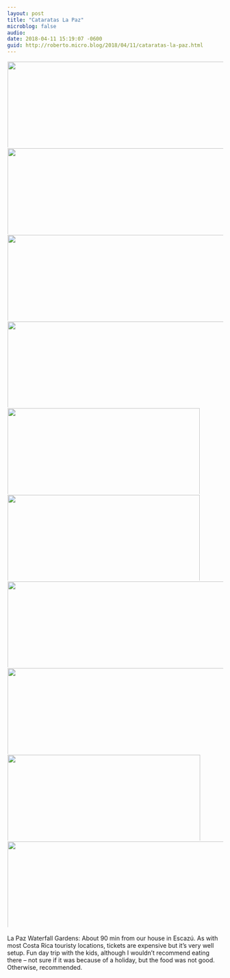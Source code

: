 ```yaml
---
layout: post
title: "Cataratas La Paz"
microblog: false
audio: 
date: 2018-04-11 15:19:07 -0600
guid: http://roberto.micro.blog/2018/04/11/cataratas-la-paz.html
---
```



<a href="http://roberto.mateu.me/uploads/2018/643b99a472.jpg"><img src="http://roberto.mateu.me/uploads/2018/643b99a472.jpg" width="450" height="600" style="display: inline-block; max-height: 200px; width: auto; padding: 1px;" class="sunlit_image" /></a><a href="http://roberto.mateu.me/uploads/2018/dba51f49fe.jpg"><img src="http://roberto.mateu.me/uploads/2018/dba51f49fe.jpg" width="449" height="600" style="display: inline-block; max-height: 200px; width: auto; padding: 1px;" class="sunlit_image" /></a><a href="http://roberto.mateu.me/uploads/2018/0406f372be.jpg"><img src="http://roberto.mateu.me/uploads/2018/0406f372be.jpg" width="449" height="600" style="display: inline-block; max-height: 200px; width: auto; padding: 1px;" class="sunlit_image" /></a><a href="http://roberto.mateu.me/uploads/2018/4f5f206a7c.jpg"><img src="http://roberto.mateu.me/uploads/2018/4f5f206a7c.jpg" width="450" height="600" style="display: inline-block; max-height: 200px; width: auto; padding: 1px;" class="sunlit_image" /></a><a href="http://roberto.mateu.me/uploads/2018/aed316d4ac.jpg"><img src="http://roberto.mateu.me/uploads/2018/aed316d4ac.jpg" width="600" height="449" style="display: inline-block; max-height: 200px; width: auto; padding: 1px;" class="sunlit_image" /></a><a href="http://roberto.mateu.me/uploads/2018/785e25bcc1.jpg"><img src="http://roberto.mateu.me/uploads/2018/785e25bcc1.jpg" width="600" height="449" style="display: inline-block; max-height: 200px; width: auto; padding: 1px;" class="sunlit_image" /></a><a href="http://roberto.mateu.me/uploads/2018/0457844b2d.jpg"><img src="http://roberto.mateu.me/uploads/2018/0457844b2d.jpg" width="449" height="600" style="display: inline-block; max-height: 200px; width: auto; padding: 1px;" class="sunlit_image" /></a><a href="http://roberto.mateu.me/uploads/2018/339ca717c9.jpg"><img src="http://roberto.mateu.me/uploads/2018/339ca717c9.jpg" width="450" height="600" style="display: inline-block; max-height: 200px; width: auto; padding: 1px;" class="sunlit_image" /></a><a href="http://roberto.mateu.me/uploads/2018/91c9e21cdc.jpg"><img src="http://roberto.mateu.me/uploads/2018/91c9e21cdc.jpg" width="600" height="450" style="display: inline-block; max-height: 200px; width: auto; padding: 1px;" class="sunlit_image" /></a><a href="http://roberto.mateu.me/uploads/2018/1e7d74aefc.jpg"><img src="http://roberto.mateu.me/uploads/2018/1e7d74aefc.jpg" width="450" height="600" style="display: inline-block; max-height: 200px; width: auto; padding: 1px;" class="sunlit_image" /></a><a href="http://roberto.mateu.me/uploads/2018/a196247ebb.jpg"><img src="http://roberto.mateu.me/uploads/2018/a196247ebb.jpg" width="0" height="0" style="display: inline-block; max-height: 200px; width: auto; padding: 1px;" class="sunlit_image" /></a>

La Paz Waterfall Gardens: About 90 min from our house in Escazú. As with most Costa Rica touristy locations, tickets are expensive but it’s very well setup. Fun day trip with the kids, although I wouldn’t recommend eating there – not sure if it was because of a holiday, but the food was not good. Otherwise, recommended. 

